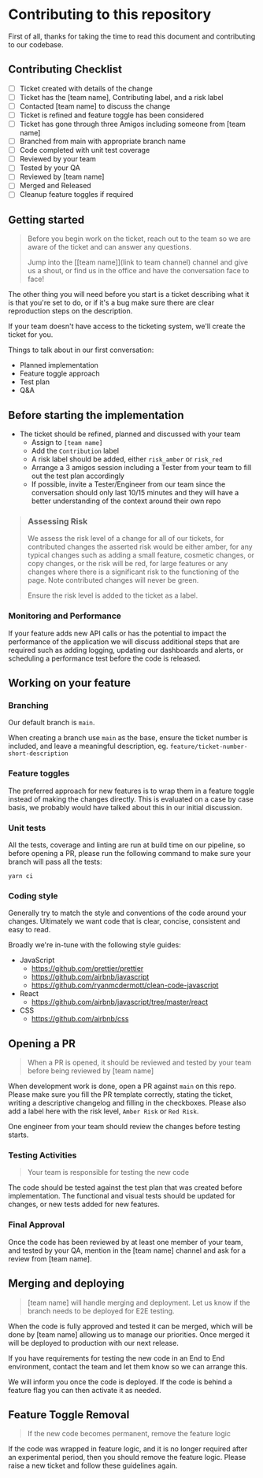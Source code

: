 
# Contributing to this repository

First of all, thanks for taking the time to read this document and contributing to our codebase.

## Contributing Checklist

* [ ] Ticket created with details of the change
* [ ] Ticket has the  [team name], Contributing label, and a risk label
* [ ] Contacted [team name] to discuss the change
* [ ] Ticket is refined and feature toggle has been considered
* [ ] Ticket has gone through three Amigos including someone from [team name]
* [ ] Branched from main with appropriate branch name
* [ ] Code completed with unit test coverage
* [ ] Reviewed by your team
* [ ] Tested by your QA
* [ ] Reviewed by [team name]
* [ ] Merged and Released
* [ ] Cleanup feature toggles if required

## Getting started

> Before you begin work on the ticket, reach out to the team so we are aware of the ticket and can answer any questions.
> 
> Jump into the [[team name]](link to team channel) channel and give us a shout, or find us in the office and have the conversation face to face!

The other thing you will need before you start is a ticket describing what it is that you're set to do, or if it's a bug make sure there are clear reproduction steps on the description.

If your team doesn't have access to the ticketing system, we'll create the ticket for you.

Things to talk about in our first conversation:

* Planned implementation
* Feature toggle approach
* Test plan
* Q&A

## Before starting the implementation

* The ticket should be refined, planned and discussed with your team
  * Assign to `[team name]` 
  * Add the `Contribution` label
  * A risk label should be added, either `risk_amber` or `risk_red`
  * Arrange a 3 amigos session including a Tester from your team to fill out the test plan accordingly 
  * If possible, invite a Tester/Engineer from our team since the conversation should only last 10/15 minutes and they will have a better understanding of the context around their own repo

> ### Assessing Risk
> 
> We assess the risk level of a change for all of our tickets, for contributed changes the asserted risk would be either amber, for any typical changes such as adding a small feature, cosmetic changes, or copy changes, or the risk will be red, for large features or any changes where there is a significant risk to the functioning of the page. Note contributed changes will never be green.
> 
> Ensure the risk level is added to the ticket as a label.

### Monitoring and Performance

If your feature adds new API calls or has the potential to impact the performance of the application we will discuss additional steps that are required such as adding logging, updating our dashboards and alerts, or scheduling a performance test before the code is released.

## Working on your feature

### Branching

Our default branch is `main`.

When creating a branch use `main` as the base, ensure the ticket number is included, and leave a meaningful description, eg. `feature/ticket-number-short-description`

### Feature toggles

The preferred approach for new features is to wrap them in a feature toggle instead of making the changes directly. This is evaluated on a case by case basis, we probably would have talked about this in our initial discussion.

### Unit tests

All the tests, coverage and linting are run at build time on our pipeline, so before opening a PR, please run the following command to make sure your branch will pass all the tests:

```console
yarn ci
```

### Coding style

Generally try to match the style and conventions of the code around your changes. Ultimately we want code that is clear, concise, consistent and easy to read.

Broadly we're in-tune with the following style guides:

* JavaScript
  * <https://github.com/prettier/prettier>
  * <https://github.com/airbnb/javascript>
  * <https://github.com/ryanmcdermott/clean-code-javascript>
* React
  * <https://github.com/airbnb/javascript/tree/master/react>
* CSS
  * <https://github.com/airbnb/css>

## Opening a PR

> When a PR is opened, it should be reviewed and tested by your team before being reviewed by [team name]

When development work is done, open a PR against `main` on this repo.  Please make sure you fill the PR template correctly, stating the ticket, writing a descriptive changelog and filling in the checkboxes.  Please also add a label here with the risk level, `Amber Risk` or `Red Risk`.

One engineer from your team should review the changes before testing starts.

### Testing Activities

> Your team is responsible for testing the new code

The code should be tested against the test plan that was created before implementation. The functional and visual tests should be updated for changes, or new tests added for new features.

### Final Approval

Once the code has been reviewed by at least one member of your team, and tested by your QA, mention in the [team name]  channel and ask for a review from [team name].

## Merging and deploying

> [team name] will handle merging and deployment.  Let us know if the branch needs to be deployed for E2E testing.

When the code is fully approved and tested it can be merged, which will be done by [team name] allowing us to manage our priorities.  Once merged it will be deployed to production with our next release.

If you have requirements for testing the new code in an End to End environment, contact the team and let them know so we can arrange this.

We will inform you once the code is deployed.  If the code is behind a feature flag you can then activate it as needed.

## Feature Toggle Removal

> If the new code becomes permanent, remove the feature logic

If the code was wrapped in feature logic, and it is no longer required after an experimental period, then you should remove the feature logic.  Please raise a new ticket and follow these guidelines again.